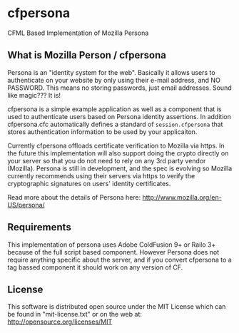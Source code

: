cfpersona
=========

CFML Based Implementation of Mozilla Persona

## What is Mozilla Person / cfpersona

Persona is an "identity system for the web".  Basically it allows users to authenticate on your website by only using their e-mail address, and NO PASSWORD.
This means no storing passwords, just email addresses. Sound like magic??? It is!

cfpersona is a simple example application as well as a component that is used to authenticate users based on Persona identity assertions.  In addition cfpersona.cfc automatically defines a standard of `session.cfpersona` that stores authentication information to be used by your applicaiton.

Currently cfpersona offloads certificate verification to Mozilla via https. In the future this implementation will also support doing the crypto directly on your server so that you do not need to rely on any 3rd party vendor (Mozilla).  Persona is still in development, and the spec is evolving so Mozilla currently recommends using their servers via https to verify the cryptographic signatures on users' identity certificates.

Read more about the details of Persona here: http://www.mozilla.org/en-US/persona/


## Requirements

This implementation of persona uses Adobe ColdFusion 9+ or Railo 3+ because of the full script based component.  However Persona does not require anything specific about the server, and if you convert cfpersona to a tag bassed component it should work on any version of CF.

## License

This software is distributed open source under the MIT License which can be found in "mit-license.txt" or on the web at: http://opensource.org/licenses/MIT
